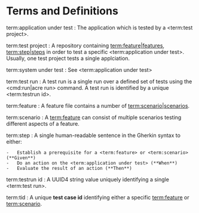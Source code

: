 # Terms and Definitions

term:application under test
:   The application which is tested by a <term:test project>.

term:test project
:   A repository containing <term:feature|features>, <term:step|steps> in order to
    test a specific <term:application under test>. Usually, one test project tests
    a single applciation.

term:system under test
:   See <term:application under test>

term:test run
:   A test run is a single run over a defined set of tests using the <cmd:run|acre run>
    command. A test run is identified by a unique <term:testrun id>.

term:feature
:   A feature file contains a number of <term:scenario|scenarios>.

term:scenario
:   A <term:feature> can consist of multiple scenarios testing different
    aspects of a feature.

term:step
:   A single human-readable sentence in the Gherkin syntax to either:

    -   Establish a prerequisite for a <term:feature> or <term:scenario> (**Given**)
    -   Do an action on the <term:application under test> (**When**)
    -   Evaluate the result of an action (**Then**)

term:testrun id
:   A UUID4 string value uniquely identifying a single <term:test run>.

term:tid
:   A unique **test case id** identifying either a specific <term:feature> or <term:scenario>.
